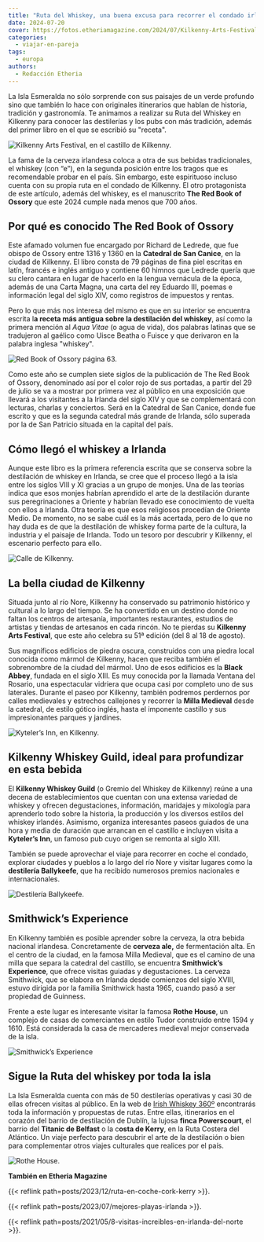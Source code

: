 ```yaml
---
title: "Ruta del Whiskey, una buena excusa para recorrer el condado irlandés de  Kilkenny"
date: 2024-07-20
cover: https://fotos.etheriamagazine.com/2024/07/Kilkenny-Arts-Festival.jpg
categories: 
  - viajar-en-pareja
tags: 
  - europa
authors: 
  - Redacción Etheria
---
```


La Isla Esmeralda no sólo sorprende con sus paisajes de un verde profundo sino que 
también lo hace con originales itinerarios que hablan de historia, tradición y 
gastronomía. Te animamos a realizar su Ruta del Whiskey en Kilkenny para conocer las 
destilerías y los pubs con más tradición, además del primer libro en el que se escribió 
su "receta". 

![Kilkenny Arts Festival, en el castillo de Kilkenny.](https://fotos.etheriamagazine.com/2024/07/Kilkenny-Arts-Festival.jpg "Kilkenny Arts Festival, en el castillo de Kilkenny. © Dylan Vaughan Photog.")

La fama de la cerveza irlandesa coloca a otra de sus bebidas tradicionales, el whiskey 
(con “e”), en la segunda posición entre los tragos que es recomendable probar en el 
país. Sin embargo, este espirituoso incluso cuenta con su propia ruta en el condado de 
Kilkenny. El otro protagonista de este artículo, además del whiskey, es el manuscrito 
**The Red Book of Ossory** que este 2024 cumple nada menos que 700 años. 

## Por qué es conocido The Red Book of Ossory

Este afamado volumen fue encargado por Richard de Ledrede, que fue obispo de Ossory 
entre 1316 y 1360 en la **Catedral de San Canice**, en la ciudad de Kilkenny. El libro 
consta de 79 páginas de fina piel escritas en latín, francés e inglés antiguo y contiene 
60 himnos que Ledrede quería que su clero cantara en lugar de hacerlo en la lengua 
vernácula de la época, además de una Carta Magna, una carta del rey Eduardo III, poemas 
e información legal del siglo XIV, como registros de impuestos y rentas. 

Pero lo que más nos interesa del mismo es que en su interior se encuentra escrita l**a 
receta más antigua sobre la destilación del whiskey**, así como la primera mención al 
_Aqua Vitae_ (o agua de vida), dos palabras latinas que se tradujeron al gaélico como 
Uisce Beatha o Fuisce y que derivaron en la palabra inglesa "whiskey". 

![Red Book of Ossory página 63.](https://fotos.etheriamagazine.com/2024/07/Red-Book-of-Ossory.jpg "Red Book of Ossory, folio 63. © RCB Library")

Como este año se cumplen siete siglos de la publicación de The Red Book of Ossory, 
denominado así por el color rojo de sus portadas, a partir del 29 de julio se va a 
mostrar por primera vez al público en una exposición que llevará a los visitantes a la 
Irlanda del siglo XIV y que se complementará con lecturas, charlas y conciertos. Será en 
la Catedral de San Canice, donde fue escrito y que es la segunda catedral más grande de 
Irlanda, sólo superada por la de San Patricio situada en la capital del país. 

## Cómo llegó el whiskey a Irlanda

Aunque este libro es la primera referencia escrita que se conserva sobre la destilación 
de whiskey en Irlanda, se cree que el proceso llegó a la isla entre los siglos VIII y XI 
gracias a un grupo de monjes. Una de las teorías indica que esos monjes habrían 
aprendido el arte de la destilación durante sus peregrinaciones a Oriente y habrían 
llevado ese conocimiento de vuelta con ellos a Irlanda. Otra teoría es que esos 
religiosos procedían de Oriente Medio. De momento, no se sabe cuál es la más acertada, 
pero de lo que no hay duda es de que la destilación de whiskey forma parte de la 
cultura, la industria y el paisaje de Irlanda. Todo un tesoro por descubrir y Kilkenny, 
el escenario perfecto para ello. 

![Calle de Kilkenny.](https://fotos.etheriamagazine.com/2024/07/Kilkenny-calle.jpg "Calle de Kilkenny.")

## La bella ciudad de Kilkenny

Situada junto al río Nore, Kilkenny ha conservado su patrimonio histórico y cultural a 
lo largo del tiempo. Se ha convertido en un destino donde no faltan los centros de 
artesanía, importantes restaurantes, estudios de artistas y tiendas de artesanos en cada 
rincón. No te pierdas su **Kilkenny Arts Festival**, que este año celebra su 51ª edición 
(del 8 al 18 de agosto). 

Sus magníficos edificios de piedra oscura, construidos con una piedra local conocida 
como mármol de Kilkenny, hacen que reciba también el sobrenombre de la ciudad del 
mármol. Uno de esos edificios es la **Black Abbey**, fundada en el siglo XIII. Es muy 
conocida por la llamada Ventana del Rosario, una espectacular vidriera que ocupa casi 
por completo uno de sus laterales. Durante el paseo por Kilkenny, también podremos 
perdernos por calles medievales y estrechos callejones y recorrer la **Milla Medieval** 
desde la catedral, de estilo gótico inglés, hasta el imponente castillo y sus 
impresionantes parques y jardines. 

![Kyteler’s Inn, en Kilkenny.](https://fotos.etheriamagazine.com/2024/07/pub-kyteler.jpg "Pub Kyteler’s Inn, en Kilkenny.")

## Kilkenny Whiskey Guild, ideal para profundizar en esta bebida

El **Kilkenny Whiskey Guild** (o Gremio del Whiskey de Kilkenny) reúne a una decena de 
establecimientos que cuentan con una extensa variedad de whiskey y ofrecen 
degustaciones, información, maridajes y mixología para aprenderlo todo sobre la 
historia, la producción y los diversos estilos del whiskey irlandés. Asimismo, organiza 
interesantes paseos guiados de una hora y media de duración que arrancan en el castillo 
e incluyen visita a **Kyteler’s Inn**, un famoso pub cuyo origen se remonta al siglo 
XIII. 

También se puede aprovechar el viaje para recorrer en coche el condado, explorar 
ciudades y pueblos a lo largo del río Nore y visitar lugares como la **destilería 
Ballykeefe**, que ha recibido numerosos premios nacionales e internacionales. 

![Destilería Ballykeefe.](https://fotos.etheriamagazine.com/2024/07/Ballykeefe-Distillery.jpg "Destilería Ballykeefe.")

## Smithwick’s Experience

En Kilkenny también es posible aprender sobre la cerveza, la otra bebida nacional 
irlandesa. Concretamente de **cerveza ale,** de fermentación alta. En el centro de la 
ciudad, en la famosa Milla Medieval, que es el camino de una milla que separa la 
catedral del castillo, se encuentra **Smithwick’s Experience**, que ofrece visitas 
guiadas y degustaciones. La cerveza Smithwick, que se elabora en Irlanda desde comienzos 
del siglo XVIII, estuvo dirigida por la familia Smithwick hasta 1965, cuando pasó a ser 
propiedad de Guinness. 

Frente a este lugar es interesante visitar la famosa **Rothe House**, un complejo de 
casas de comerciantes en estilo Tudor construido entre 1594 y 1610. Está considerada la 
casa de mercaderes medieval mejor conservada de la isla. 

![Smithwick’s Experience](https://fotos.etheriamagazine.com/2024/07/Smithwick-Experience.jpg "Smithwick’s Experience.")

## Sigue la Ruta del whiskey por toda la isla

La Isla Esmeralda cuenta con más de 50 destilerías operativas y casi 30 de ellas ofrecen 
visitas al público. En la web de [Irish Whiskey 360º](https://irishwhiskey360.com/) 
encontrarás toda la información y propuestas de rutas. Entre ellas, itinerarios en el 
corazón del barrio de destilación de Dublín, la lujosa **finca Powerscourt**, el barrio 
del **Titanic de Belfast** o la c**osta de Kerry**, en la Ruta Costera del Atlántico. Un 
viaje perfecto para descubrir el arte de la destilación o bien para complementar otros 
viajes culturales que realices por el país. 

![Rothe House.](https://fotos.etheriamagazine.com/2024/07/Rothe-House.jpg "Rothe House.")

**También en Etheria Magazine** 

{{< reflink path=posts/2023/12/ruta-en-coche-cork-kerry >}}. 

{{< reflink path=posts/2023/07/mejores-playas-irlanda >}}. 

{{< reflink path=posts/2021/05/8-visitas-increibles-en-irlanda-del-norte >}}.
